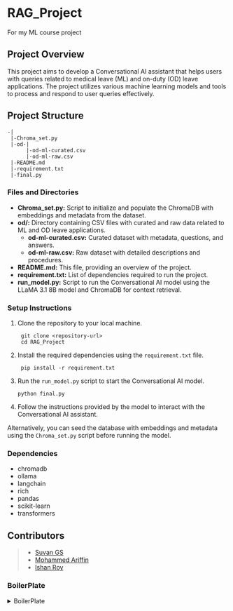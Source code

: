 # RAG_Project

For my ML course project

## Project Overview

This project aims to develop a Conversational AI assistant that helps users with queries related to medical leave (ML) and on-duty (OD) leave applications. The project utilizes various machine learning models and tools to process and respond to user queries effectively.

## Project Structure
```
-| 
 |-Chroma_set.py 
 |-od-| 
      |-od-ml-curated.csv 
      |-od-ml-raw.csv 
 |-README.md 
 |-requirement.txt 
 |-final.py 
```

### Files and Directories
- **Chroma_set.py:** Script to initialize and populate the ChromaDB with embeddings and metadata from the dataset.
- **od/:** Directory containing CSV files with curated and raw data related to ML and OD leave applications.
    - **od-ml-curated.csv:** Curated dataset with metadata, questions, and answers.
    - **od-ml-raw.csv:** Raw dataset with detailed descriptions and procedures.
- **README.md:** This file, providing an overview of the project.
- **requirement.txt:** List of dependencies required to run the project.
- **run_model.py:** Script to run the Conversational AI model using the LLaMA 3.1 8B model and ChromaDB for context retrieval.

### Setup Instructions
1. Clone the repository to your local machine.
   ```
    git clone <repository-url>
    cd RAG_Project
   ```
2. Install the required dependencies using the `requirement.txt` file.
    ```
     pip install -r requirement.txt
    ```
3. Run the `run_model.py` script to start the Conversational AI model.
    ```
    python final.py
    ```
4. Follow the instructions provided by the model to interact with the Conversational AI assistant.

Alternatively, you can seed the database with embeddings and metadata using the `Chroma_set.py` script before running the model.

### Dependencies 
- chromadb
- ollama
- langchain
- rich
- pandas
- scikit-learn
- transformers

## Contributors

> - [Suvan GS](https://github.com/greeenboi)
> - [Mohammed Ariffin](https://github.com/MohammedAriffin)
> - [Ishan Roy](https://github.com/royishan2004)

### BoilerPlate

<details id=1 closed>
<summary>BoilerPlate</summary>
<p align="center">
  <a href="https://nextjs-flask-starter.vercel.app/">
    <img src="https://assets.vercel.com/image/upload/v1588805858/repositories/vercel/logo.png" height="96">
    <h3 align="center">Next.js Flask Starter</h3>
  </a>
</p>

<p align="center">Simple Next.js boilerplate that uses <a href="https://flask.palletsprojects.com/">Flask</a> as the API backend.</p>

<br/>

## Introduction

This is a hybrid Next.js + Python app that uses Next.js as the frontend and Flask as the API backend. One great use case of this is to write Next.js apps that use Python AI libraries on the backend.

## How It Works

The Python/Flask server is mapped into to Next.js app under `/api/`.

This is implemented using [`next.config.js` rewrites](https://github.com/vercel/examples/blob/main/python/nextjs-flask/next.config.js) to map any request to `/api/:path*` to the Flask API, which is hosted in the `/api` folder.

On localhost, the rewrite will be made to the `127.0.0.1:5328` port, which is where the Flask server is running.

In production, the Flask server is hosted as [Python serverless functions](https://vercel.com/docs/concepts/functions/serverless-functions/runtimes/python) on Vercel.

## Demo

https://nextjs-flask-starter.vercel.app/

## Deploy Your Own

You can clone & deploy it to Vercel with one click:

[![Deploy with Vercel](https://vercel.com/button)](https://vercel.com/new/clone?demo-title=Next.js%20Flask%20Starter&demo-description=Simple%20Next.js%20boilerplate%20that%20uses%20Flask%20as%20the%20API%20backend.&demo-url=https%3A%2F%2Fnextjs-flask-starter.vercel.app%2F&demo-image=%2F%2Fimages.ctfassets.net%2Fe5382hct74si%2F795TzKM3irWu6KBCUPpPz%2F44e0c6622097b1eea9b48f732bf75d08%2FCleanShot_2023-05-23_at_12.02.15.png&project-name=Next.js%20Flask%20Starter&repository-name=nextjs-flask-starter&repository-url=https%3A%2F%2Fgithub.com%2Fvercel%2Fexamples%2Ftree%2Fmain%2Fpython%2Fnextjs-flask&from=vercel-examples-repo)

## Developing Locally

You can clone & create this repo with the following command

```bash
npx create-next-app nextjs-flask --example "https://github.com/vercel/examples/tree/main/python/nextjs-flask"
```

## Getting Started

First, install the dependencies:

```bash
npm install
# or
yarn
# or
pnpm install
```

Then, run the development server:

```bash
npm run dev
# or
yarn dev
# or
pnpm dev
```

Open [http://localhost:3000](http://localhost:3000) with your browser to see the result.

The Flask server will be running on [http://127.0.0.1:5328](http://127.0.0.1:5328) – feel free to change the port in `package.json` (you'll also need to update it in `next.config.js`).

## Learn More

To learn more about Next.js, take a look at the following resources:

- [Next.js Documentation](https://nextjs.org/docs) - learn about Next.js features and API.
- [Learn Next.js](https://nextjs.org/learn) - an interactive Next.js tutorial.
- [Flask Documentation](https://flask.palletsprojects.com/en/1.1.x/) - learn about Flask features and API.

You can check out [the Next.js GitHub repository](https://github.com/vercel/next.js/) - your feedback and contributions are welcome!
</details>
